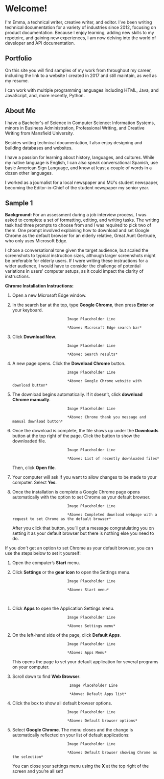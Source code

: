# Welcome!

I'm Emma, a technical writer, creative writer, and editor. I've been writing technical documentation for a variety of industries since 2012, focusing on product documentation. Because I enjoy learning, adding new skills to my repetoire, and gaining new experiences, I am now delving into the world of developer and API documentation.

## Portfolio

On this site you will find samples of my work from throughout my career, including the link to a website I created in 2017 and still maintain, as well as my resume.

I can work with multiple programming languages including HTML, Java, and JavaScript, and, more recently, Python.

## About Me

I have a Bachelor's of Science in Computer Science: Information Systems, minors in Business Administration, Professional Writing, and Creative Writing from Mansfield University.

Besides writing technical documentation, I also enjoy designing and building databases and websites.

I have a passion for learning about history, languages, and cultures. While my native language is English, I can also speak conversational Spanish, use basic American Sign Language, and know at least a couple of words in a dozen other languages.

I worked as a journalist for a local newspaper and MU's student newspaper, becoming the Editor-in-Chief of the student newspaper my senior year.

## Sample 1
**Background:** For an assessment during a job interview process, I was asked to complete a set of formatting, editing, and writing tasks. The writing task had three prompts to choose from and I was required to pick two of them. One prompt involved explaining how to download and set Google Chrome as the default browser for an elderly relative, Great Aunt Gertrude, who only uses Microsoft Edge.

I chose a conversational tone given the target audience, but scaled the screenshots to typical instruction sizes, although larger screenshots might be preferable for elderly users. If I were writing these instructions for a wider audience, I would have to consider the challenge of potential variations in users' computer setups, as it could impact the clarity of instructions.

**Chrome Installation Instructions:**

1.	Open a new Microsoft Edge window.

1.	In the search bar at the top, type **Google Chrome**, then press **Enter** on your keyboard.

                                 Image Placeholder Line

                                 *Above: Microsoft Edge search bar*
 
1.	Click **Download Now**.

                                 Image Placeholder Line

                                 *Above: Search results*
 
1.	A new page opens. Click the **Download Chrome** button.

                                 Image Placeholder Line

                                 *Above: Google Chrome website with download button*
  
1.	The download begins automatically. If it doesn’t, click **download Chrome manually**. 

                                 Image Placeholder Line

                                 *Above: Chrome thank you message and manual download button*
 
1.	Once the download is complete, the file shows up under the **Downloads** button at the top right of the page. Click the button to show the downloaded file.

                                 Image Placeholder Line

                                 *Above: List of recently downloaded files*
 
    Then, click **Open file**.

1.	Your computer will ask if you want to allow changes to be made to your computer. Select **Yes**. 
 
1.	Once the installation is complete a Google Chrome page opens automatically with the option to set Chrome as your default browser.

                                 Image Placeholder Line
                                 
                                 *Above: Completed download webpage with a request to set Chrome as the default browser*
   
    After you click that button, you’ll get a message congratulating you on setting it as your default browser but there is nothing else you need to do. 

If you *don’t* get an option to set Chrome as your default browser, you can use the steps below to set it yourself:

1.	Open the computer’s **Start** menu.

1.	Click **Settings** or the **gear icon** to open the Settings menu.

                                 Image Placeholder Line
                                 
                                 *Above: Start menu*
  
1.	Click **Apps** to open the Application Settings menu.
                         
                                 Image Placeholder Line
                                 
                                 *Above: Settings menu*
  
1.	On the left-hand side of the page, click **Default Apps**.

                                 Image Placeholder Line
                                 
                                 *Above: Apps Menu*
 
    This opens the page to set your default application for several programs on your computer.

1. Scroll down to find **Web Browser**.

                                 Image Placeholder Line
                                 
                                 *Above: Default Apps list*
 
1.	Click the box to show all default browser options.

                                 Image Placeholder Line
                                 
                                 *Above: Default browser options*
  
1.	Select **Google Chrome**. The menu closes and the change is automatically reflected on your list of default applications:

                                 Image Placeholder Line
                                 
                                 *Above: Default browser showing Chrome as the selection*
  
    You can close your settings menu using the **X** at the top right of the screen and you’re all set!

